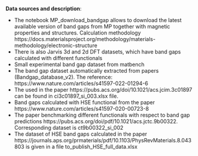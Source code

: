 <b>Data sources and description</b>: <br>

<ul>
  <li> The notebook MP_download_bandgap allows to download the latest available version of band gaps from MP 
    together with magnetic properties and structures. Calculation methodology https://docs.materialsproject.org/methodology/materials-methodology/electronic-structure 
    </li>
  <li>There is also Jarvis 3d and 2d DFT datasets, which have band gaps calculated with different functionals</li>
  <li>Small experimental band gap dataset from matbench</li>
  <li>The band gap dataset automatically extracted from papers (Bandgap_database_v2). The reference: https://www.nature.com/articles/s41597-022-01294-6</li>
  <li>The used in the paper https://pubs.acs.org/doi/10.1021/acs.jcim.3c01897 can be found in ci3c01897_si_003.xlsx file.</li>
  <li>Band gaps calculated with HSE functional from the paper https://www.nature.com/articles/s41597-020-00723-8</li>
  <li>The paper benchmarking different functionals with respect to band gap predictions https://pubs.acs.org/doi/pdf/10.1021/acs.jctc.9b00322. Corresponding dataset is ct9b00322_si_002</li>
  <li>The dataset of HSE band gaps calculated in the paper https://journals.aps.org/prmaterials/pdf/10.1103/PhysRevMaterials.8.043803 is given in a file to_publish_HSE_full_data.xlsx</li>
</ul>
